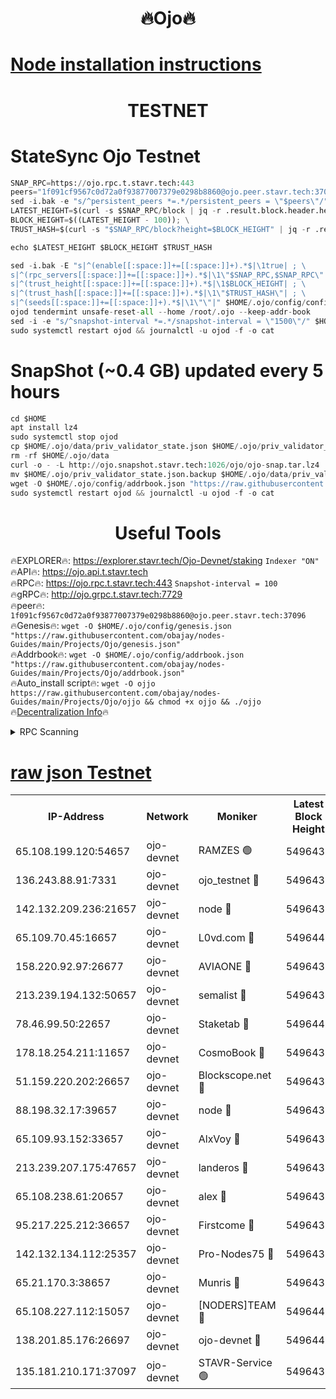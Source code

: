 <h1 align="center"> 🔥Ojo🔥</h1>

[Node installation instructions](https://github.com/obajay/nodes-Guides/tree/main/Projects/Ojo)
=

<h1 align="center"> TESTNET</h1>

# StateSync Ojo Testnet
```python
SNAP_RPC=https://ojo.rpc.t.stavr.tech:443
peers="1f091cf9567c0d72a0f93877007379e0298b8860@ojo.peer.stavr.tech:37096"
sed -i.bak -e "s/^persistent_peers *=.*/persistent_peers = \"$peers\"/" $HOME/.ojo/config/config.toml
LATEST_HEIGHT=$(curl -s $SNAP_RPC/block | jq -r .result.block.header.height); \
BLOCK_HEIGHT=$((LATEST_HEIGHT - 100)); \
TRUST_HASH=$(curl -s "$SNAP_RPC/block?height=$BLOCK_HEIGHT" | jq -r .result.block_id.hash)

echo $LATEST_HEIGHT $BLOCK_HEIGHT $TRUST_HASH

sed -i.bak -E "s|^(enable[[:space:]]+=[[:space:]]+).*$|\1true| ; \
s|^(rpc_servers[[:space:]]+=[[:space:]]+).*$|\1\"$SNAP_RPC,$SNAP_RPC\"| ; \
s|^(trust_height[[:space:]]+=[[:space:]]+).*$|\1$BLOCK_HEIGHT| ; \
s|^(trust_hash[[:space:]]+=[[:space:]]+).*$|\1\"$TRUST_HASH\"| ; \
s|^(seeds[[:space:]]+=[[:space:]]+).*$|\1\"\"|" $HOME/.ojo/config/config.toml
ojod tendermint unsafe-reset-all --home /root/.ojo --keep-addr-book
sed -i -e "s/^snapshot-interval *=.*/snapshot-interval = \"1500\"/" $HOME/.ojo/config/app.toml
sudo systemctl restart ojod && journalctl -u ojod -f -o cat
```
# SnapShot (~0.4 GB) updated every 5 hours
```python
cd $HOME
apt install lz4
sudo systemctl stop ojod
cp $HOME/.ojo/data/priv_validator_state.json $HOME/.ojo/priv_validator_state.json.backup
rm -rf $HOME/.ojo/data
curl -o - -L http://ojo.snapshot.stavr.tech:1026/ojo/ojo-snap.tar.lz4 | lz4 -c -d - | tar -x -C $HOME/.ojo --strip-components 2
mv $HOME/.ojo/priv_validator_state.json.backup $HOME/.ojo/data/priv_validator_state.json
wget -O $HOME/.ojo/config/addrbook.json "https://raw.githubusercontent.com/obajay/nodes-Guides/main/Projects/Ojo/addrbook.json"
sudo systemctl restart ojod && journalctl -u ojod -f -o cat
```
 <h1 align="center"> Useful Tools</h1>

🔥EXPLORER🔥:        https://explorer.stavr.tech/Ojo-Devnet/staking        `Indexer "ON"` \
🔥API🔥:                     https://ojo.api.t.stavr.tech \
🔥RPC🔥:                    https://ojo.rpc.t.stavr.tech:443              `Snapshot-interval = 100` \
🔥gRPC🔥:                  http://ojo.grpc.t.stavr.tech:7729 \
🔥peer🔥:                   `1f091cf9567c0d72a0f93877007379e0298b8860@ojo.peer.stavr.tech:37096` \
🔥Genesis🔥:    ```wget -O $HOME/.ojo/config/genesis.json "https://raw.githubusercontent.com/obajay/nodes-Guides/main/Projects/Ojo/genesis.json"``` \
🔥Addrbook🔥:    ```wget -O $HOME/.ojo/config/addrbook.json "https://raw.githubusercontent.com/obajay/nodes-Guides/main/Projects/Ojo/addrbook.json"``` \
🔥Auto_install script🔥: ```wget -O ojjo https://raw.githubusercontent.com/obajay/nodes-Guides/main/Projects/Ojo/ojjo && chmod +x ojjo && ./ojjo``` \
🔥[Decentralization Info](https://github.com/obajay/StateSync-snapshots/tree/main/Projects/Ojo/Decentralization)🔥



<details>
<summary>RPC Scanning</summary>

<h2 align="center"> We scan nodes in real time every 4 hours. And we provide the final result of RPC endpoints.
We cannot influence the operation of these nodes in any way. </h2>


```python
If Voting Power is higher than 0 --> then the Node is a validator of the network and may be subject to attack and be a potential threat to the chain.
```
```python
We marked such validators with a red symbol
```

</details>

[raw json Testnet](https://rpc-check.ojot.stavr.tech/ojot/rpc-ojot-result.json)
=


<table><tr><th>IP-Address</th><th>Network</th><th>Moniker</th><th>Latest Block Height</th><th>Earliest Block Height</th><th>Catching Up</th><th>Tx Index</th><th>Voting Power</th><th>Scan Time</th></tr><tr><td>65.108.199.120:54657</td><td>ojo-devnet</td><td>RAMZES 🟢</td><td>5496434</td><td>306156</td><td>False</td><td>on</td><td>0</td><td>2024-02-18T15:08:24.174593866UTC</td></tr><tr><td>136.243.88.91:7331</td><td>ojo-devnet</td><td>ojo_testnet 🔴</td><td>5496436</td><td>308845</td><td>False</td><td>on</td><td>1000</td><td>2024-02-18T15:08:32.720892993UTC</td></tr><tr><td>142.132.209.236:21657</td><td>ojo-devnet</td><td>node 🔴</td><td>5496438</td><td>350001</td><td>False</td><td>on</td><td>1999</td><td>2024-02-18T15:08:46.325313605UTC</td></tr><tr><td>65.109.70.45:16657</td><td>ojo-devnet</td><td>L0vd.com 🔴</td><td>5496440</td><td>695918</td><td>False</td><td>off</td><td>998</td><td>2024-02-18T15:08:54.417531851UTC</td></tr><tr><td>158.220.92.97:26677</td><td>ojo-devnet</td><td>AVIAONE 🔴</td><td>5496438</td><td>2754001</td><td>False</td><td>on</td><td>19926</td><td>2024-02-18T15:08:41.297273523UTC</td></tr><tr><td>213.239.194.132:50657</td><td>ojo-devnet</td><td>semalist 🔴</td><td>5496435</td><td>3223522</td><td>False</td><td>on</td><td>21037</td><td>2024-02-18T15:08:24.482828006UTC</td></tr><tr><td>78.46.99.50:22657</td><td>ojo-devnet</td><td>Staketab 🔴</td><td>5496440</td><td>4254801</td><td>False</td><td>on</td><td>1276</td><td>2024-02-18T15:08:54.703171466UTC</td></tr><tr><td>178.18.254.211:11657</td><td>ojo-devnet</td><td>CosmoBook 🔴</td><td>5496439</td><td>4392001</td><td>False</td><td>off</td><td>1047</td><td>2024-02-18T15:08:48.716100277UTC</td></tr><tr><td>51.159.220.202:26657</td><td>ojo-devnet</td><td>Blockscope.net 🔴</td><td>5496434</td><td>4425001</td><td>False</td><td>on</td><td>1917</td><td>2024-02-18T15:08:23.544460473UTC</td></tr><tr><td>88.198.32.17:39657</td><td>ojo-devnet</td><td>node 🔴</td><td>5496439</td><td>4710001</td><td>False</td><td>on</td><td>97355</td><td>2024-02-18T15:08:48.937260264UTC</td></tr><tr><td>65.109.93.152:33657</td><td>ojo-devnet</td><td>AlxVoy 🔴</td><td>5496438</td><td>4943001</td><td>False</td><td>on</td><td>4491415</td><td>2024-02-18T15:08:46.017939428UTC</td></tr><tr><td>213.239.207.175:47657</td><td>ojo-devnet</td><td>landeros 🔴</td><td>5496438</td><td>4967924</td><td>False</td><td>off</td><td>11083</td><td>2024-02-18T15:08:41.530463988UTC</td></tr><tr><td>65.108.238.61:20657</td><td>ojo-devnet</td><td>alex 🔴</td><td>5496434</td><td>5131001</td><td>False</td><td>on</td><td>11359</td><td>2024-02-18T15:08:23.862594145UTC</td></tr><tr><td>95.217.225.212:36657</td><td>ojo-devnet</td><td>Firstcome 🔴</td><td>5496436</td><td>5251946</td><td>False</td><td>on</td><td>13566</td><td>2024-02-18T15:08:30.293834889UTC</td></tr><tr><td>142.132.134.112:25357</td><td>ojo-devnet</td><td>Pro-Nodes75 🔴</td><td>5496435</td><td>5396435</td><td>False</td><td>on</td><td>24651</td><td>2024-02-18T15:08:27.426675517UTC</td></tr><tr><td>65.21.170.3:38657</td><td>ojo-devnet</td><td>Munris 🔴</td><td>5496435</td><td>5396435</td><td>False</td><td>off</td><td>20123</td><td>2024-02-18T15:08:29.929965264UTC</td></tr><tr><td>65.108.227.112:15057</td><td>ojo-devnet</td><td>[NODERS]TEAM 🔴</td><td>5496440</td><td>5396440</td><td>False</td><td>off</td><td>9999</td><td>2024-02-18T15:08:53.695034671UTC</td></tr><tr><td>138.201.85.176:26697</td><td>ojo-devnet</td><td>ojo-devnet 🔴</td><td>5496440</td><td>5396440</td><td>False</td><td>on</td><td>1000024000</td><td>2024-02-18T15:08:54.017636770UTC</td></tr><tr><td>135.181.210.171:37097</td><td>ojo-devnet</td><td>STAVR-Service 🟢</td><td>5496435</td><td>5495801</td><td>False</td><td>on</td><td>0</td><td>2024-02-18T15:08:25.149196718UTC</td></tr></table>

